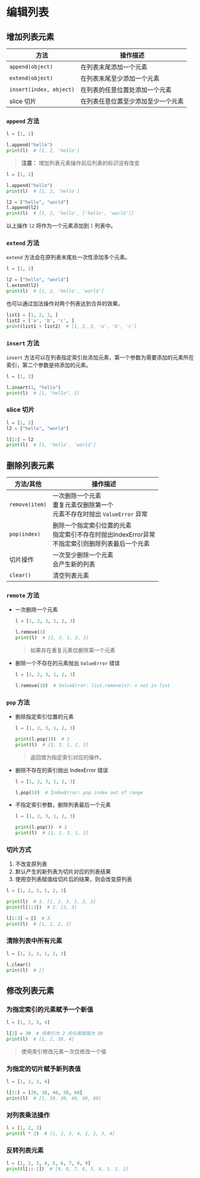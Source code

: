 # 编辑列表

## 增加列表元素

| 方法 | 操作描述 |
|----------|--|
| `append(object)` | 在列表末尾添加一个元素 |
| `extend(object)` | 在列表末尾至少添加一个元素 |
| `insert(index, object)` | 在列表的任意位置处添加一个元素 |
| slice 切片 | 在列表任意位置至少添加至少一个元素 |

### `append` 方法

```python {3}
l = [1, 2]

l.append("hello")
print(l)  # [1, 2, 'hello']
```

> **注意：** 增加列表元素操作前后列表的标识没有改变

```python {8}
l = [1, 2]

l.append("hello")
print(l)  # [1, 2, 'hello']

l2 = ["hello", "world"]
l.append(l2)
print(l)  # [1, 2, 'hello', ['hello', 'world']]
```

以上操作 `l2` 将作为一个元素添加到 `l` 列表中。

### `extend` 方法

`extend` 方法会在原列表末尾处一次性添加多个元素。

```python {5 }
l = [1, 2]

l2 = ["hello", "world"]
l.extend(l2)
print(l)  # [1, 2, 'hello', 'world']
```

也可以通过加法操作对两个列表达到合并的效果。

```python
list1 = [1, 2, 3, ]
list2 = ['a', 'b', 'c', ]
print(list1 + list2)  # [1, 2, 3, 'a', 'b', 'c']
```

### `insert` 方法

`insert` 方法可以在列表指定索引处添加元素，第一个参数为需要添加的元素所在索引，第二个参数是待添加的元素。

```python
l = [1, 2]

l.insert(1, "hello")
print(l)  # [1, "hello", 2] 
```

### slice 切片

```python
l = [1, 2]
l2 = ["hello", "world"]

l[1:] = l2
print(l)  # [1, 'hello', 'world']
```

## 删除列表元素

| 方法/其他 | 操作描述 |
|----------|--|
| `remove(item)` | 一次删除一个元素<br />重复元素仅删除第一个<br />元素不存在时抛出 `ValueError` 异常 |
| `pop(index)` | 删除一个指定索引位置的元素<br />指定索引不存在时抛出IndexError异常<br />不指定索引则删除列表最后一个元素 |
| 切片操作 | 一次至少删除一个元素<br />会产生新的列表 |
| `clear()` | 清空列表元素 |

### `remote` 方法

- 一次删除一个元素
    ```python
    l = [1, 2, 3, 1, 2, 3]

    l.remove(1)
    print(l)  # [2, 3, 1, 2, 3]
    ```
  > 如果存在重复元素仅删除第一个元素

- 删除一个不存在的元素抛出 `ValueError` 错误
    ```python
    l = [1, 2, 3, 1, 2, 3]

    l.remove(10)  # ValueError: list.remove(x): x not in list
    ```

### `pop` 方法

- 删除指定索引位置的元素
    ```python
    l = [1, 2, 3, 1, 2, 3]

    print(l.pop(1))  # 2
    print(l)  # [1, 3, 1, 2, 3]
    ```
  > 返回值为指定索引对应的操作。

- 删除不存在的索引抛出 IndexError 错误
    ```python
    l = [1, 2, 3, 1, 2, 3]

    l.pop(10)  # IndexError: pop index out of range
    ```

- 不指定索引参数，删除列表最后一个元素
    ```python
    l = [1, 2, 3, 1, 2, 3]

    print(l.pop())  # 3
    print(l)  # [1, 2, 3, 1, 2]
    ```

### 切片方式

1. 不改变原列表
2. 默认产生的新列表为切片对应的列表结果
3. 使用空列表赋值给切片后的结果，则会改变原列表

```python
l = [1, 2, 3, 1, 2, 3]

print(l)  # 1. [1, 2, 3, 1, 2, 3]
print(l[1:3])  # 2. [2, 3]

l[1:3] = []  # 3.
print(l)  # [1, 1, 2, 3]
```

### 清除列表中所有元素

```python
l = [1, 2, 3, 1, 2, 3]

l.clear()
print(l)  # []
```

## 修改列表元素

### 为指定索引的元素赋予一个新值

```python
l = [1, 2, 3, 4]

l[2] = 30  # 将索引为 2 的元素赋值为 30
print(l)  # [1, 2, 30, 4]
```

> 使用索引修改元素一次仅修改一个值

### 为指定的切片赋予新列表值

```python
l = [1, 2, 3, 4]

l[1:] = [20, 30, 40, 50, 60]
print(l)  # [1, 20, 30, 40, 50, 60]
```

### 对列表乘法操作

```python
l = [1, 2, 3]
print(l * 2)  # [1, 2, 3, 4, 1, 2, 3, 4]
```

### 反转列表元素

```python
l = [1, 2, 3, 4, 5, 6, 7, 8, 9]
print(l[::-1])  # [9, 8, 7, 6, 5, 4, 3, 2, 1]
```